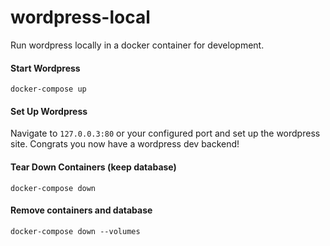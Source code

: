 # wordpress-local

Run wordpress locally in a docker container for development.

#### Start Wordpress

`docker-compose up`

#### Set Up Wordpress

Navigate to `127.0.0.3:80` or your configured port and set up the wordpress site. Congrats you now have a wordpress dev backend!

#### Tear Down Containers (keep database)

`docker-compose down`

#### Remove containers and database

`docker-compose down --volumes`
